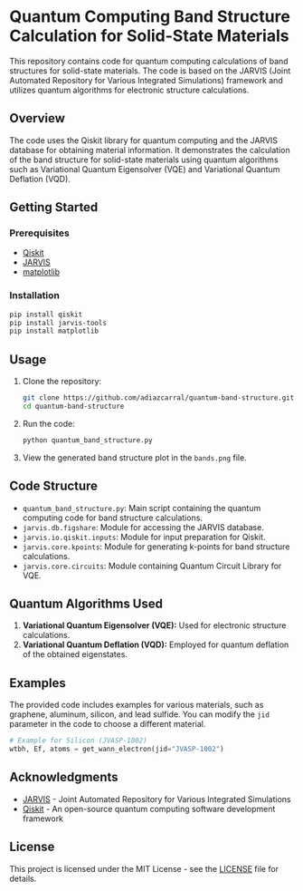 # Quantum Computing Band Structure Calculation for Solid-State Materials

This repository contains code for quantum computing calculations of band structures for solid-state materials. The code is based on the JARVIS (Joint Automated Repository for Various Integrated Simulations) framework and utilizes quantum algorithms for electronic structure calculations.

## Overview

The code uses the Qiskit library for quantum computing and the JARVIS database for obtaining material information. It demonstrates the calculation of the band structure for solid-state materials using quantum algorithms such as Variational Quantum Eigensolver (VQE) and Variational Quantum Deflation (VQD).

## Getting Started

### Prerequisites

- [Qiskit](https://qiskit.org/)
- [JARVIS](https://jarvis.nist.gov/)
- [matplotlib](https://matplotlib.org/)

### Installation

```bash
pip install qiskit
pip install jarvis-tools
pip install matplotlib
```

## Usage

1. Clone the repository:

    ```bash
    git clone https://github.com/adiazcarral/quantum-band-structure.git
    cd quantum-band-structure
    ```

2. Run the code:

    ```bash
    python quantum_band_structure.py
    ```

3. View the generated band structure plot in the `bands.png` file.

## Code Structure

- `quantum_band_structure.py`: Main script containing the quantum computing code for band structure calculations.
- `jarvis.db.figshare`: Module for accessing the JARVIS database.
- `jarvis.io.qiskit.inputs`: Module for input preparation for Qiskit.
- `jarvis.core.kpoints`: Module for generating k-points for band structure calculations.
- `jarvis.core.circuits`: Module containing Quantum Circuit Library for VQE.

## Quantum Algorithms Used

1. **Variational Quantum Eigensolver (VQE):** Used for electronic structure calculations.
2. **Variational Quantum Deflation (VQD):** Employed for quantum deflation of the obtained eigenstates.

## Examples

The provided code includes examples for various materials, such as graphene, aluminum, silicon, and lead sulfide. You can modify the `jid` parameter in the code to choose a different material.

```python
# Example for Silicon (JVASP-1002)
wtbh, Ef, atoms = get_wann_electron(jid="JVASP-1002")
```

## Acknowledgments

- [JARVIS](https://jarvis.nist.gov/) - Joint Automated Repository for Various Integrated Simulations
- [Qiskit](https://qiskit.org/) - An open-source quantum computing software development framework

## License

This project is licensed under the MIT License - see the [LICENSE](LICENSE) file for details.
